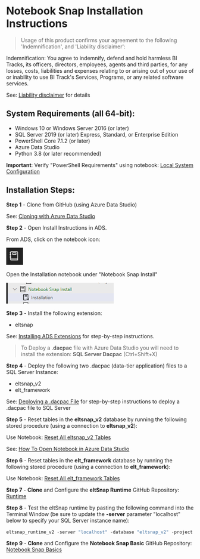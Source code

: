 # Notebook Snap Installation Instructions

> Usage of this product confirms your agreement to the following 'Indemnification', and 'Liability disclaimer':

Indemnification: You agree to indemnify, defend and hold harmless BI Tracks, its officers, directors, employees, agents and third parties, for any losses, costs, liabilities and expenses relating to or arising out of your use of or inability to use BI Track's Services, Programs, or any related software services.

See: [Liability disclaimer](liability_disclaimer.md) for details

## System Requirements (all 64-bit):
- Windows 10 or Windows Server 2016 (or later)
- SQL Server 2019 (or later) Express, Standard, or Enterprise Edition
- PowerShell Core 7.1.2 (or later)
- Azure Data Studio
- Python 3.8 (or later recommended)

**Important**: Verify "PowerShell Requirements" using notebook: [Local System Configuration](system_configuration.ipynb)

## Installation Steps:

**Step 1** - Clone from GitHub (using Azure Data Studio)

See: [Cloning with Azure Data Studio](clone_instructions.md)

**Step 2** - Open Install Instructions in ADS.

From ADS, click on the notebook icon:

![](notebook.PNG)

Open the Installation notebook under "Notebook Snap Install"

![](installation.PNG)

**Step 3** - Install the following extension:
- eltsnap

See: [Installing ADS Extensions](install_extensions.md) for step-by-step instructions.

> To Deploy a .**dacpac** file with Azure Data Studio you will need to install the extension: **SQL Server Dacpac** (Ctrl+Shift+X) 

**Step 4** - Deploy the following two .dacpac (data-tier application) files to a SQL Server Instance:
- eltsnap_v2
- elt_framework

See: [Deploying a .dacpac File](dacpac_deploy.md) for step-by-step instructions to deploy a .dacpac file to SQL Server

**Step 5** - Reset tables in the **eltsnap_v2** database by running the following stored procedure (using a connection to **eltsnap_v2**):

Use Notebook: [Reset All eltsnap_v2 Tables](reset_all_eltsnap_v2_tables.ipynb)

 See: [How To Open Notebook in Azure Data Studio](open_notebook.md)

**Step 6** - Reset tables in the **elt_framework** database by running the following stored procedure (using a connection to **elt_framework**):

Use Notebook: [Reset All elt_framework Tables](reset_all_elt_framework_tables.ipynb)

**Step 7** - **Clone** and Configure the **eltSnap Runtime** GitHub Repository: [Runtime](https://github.com/Jim-BITracks/eltsnap_runtime)

**Step 8** - Test the eltSnap runtime by pasting the following command into the Terminal Window (be sure to update the **-server** parameter "localhost" below to specify your SQL Server instance name):

``` powershell
eltsnap_runtime_v2 -server "localhost" -database "eltsnap_v2" -project "Database Log Clean-up"
```

**Step 9** - **Clone** and Configure the **Notebook Snap Basic** GitHub Repository: [Notebook Snap Basics](https://github.com/Jim-BITracks/notebook_snap_basics)